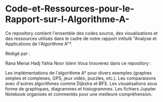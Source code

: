 # Code-et-Ressources-pour-le-Rapport-sur-l-Algorithme-A-
Ce repository contient l'ensemble des codes source, des visualisations et des ressources utilisés dans le cadre de notre rapport intitulé "Analyse et Applications de l'Algorithme A"*.

Rédigé par :

Rana Menai
Hadj Yahia Noor Islem
Vous trouverez dans ce repository :

Les implémentations de l'algorithme A* pour divers exemples (graphes simples et complexes, GPS, jeux vidéo, puzzles, etc.).
Les comparaisons avec d'autres algorithmes comme Dijkstra et BFS.
Les visualisations sous forme de graphiques, diagrammes et histogrammes.
Les fichiers Jupyter Notebook organisés et commentés pour une meilleure compréhension.
